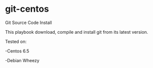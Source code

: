 git-centos
==========

Git Source Code Install

This playbook download, compile and install git from its latest version.


Tested on:

-Centos 6.5

-Debian Wheezy
